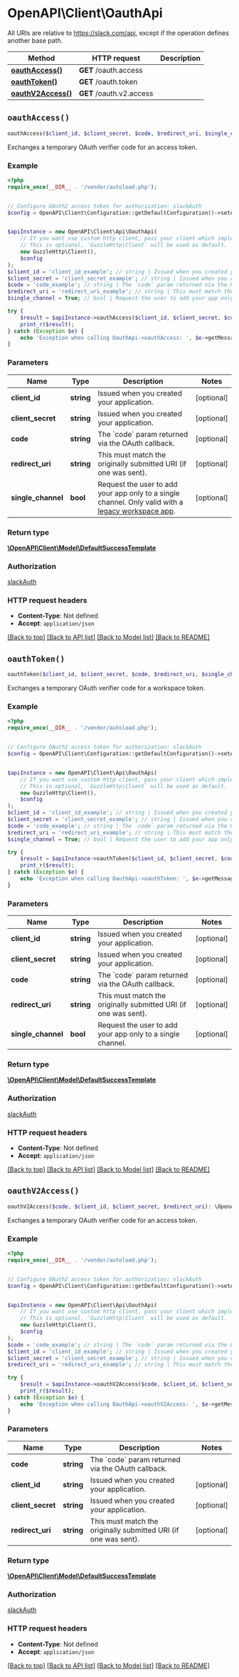 # OpenAPI\Client\OauthApi

All URIs are relative to https://slack.com/api, except if the operation defines another base path.

| Method | HTTP request | Description |
| ------------- | ------------- | ------------- |
| [**oauthAccess()**](OauthApi.md#oauthAccess) | **GET** /oauth.access |  |
| [**oauthToken()**](OauthApi.md#oauthToken) | **GET** /oauth.token |  |
| [**oauthV2Access()**](OauthApi.md#oauthV2Access) | **GET** /oauth.v2.access |  |


## `oauthAccess()`

```php
oauthAccess($client_id, $client_secret, $code, $redirect_uri, $single_channel): \OpenAPI\Client\Model\DefaultSuccessTemplate
```



Exchanges a temporary OAuth verifier code for an access token.

### Example

```php
<?php
require_once(__DIR__ . '/vendor/autoload.php');


// Configure OAuth2 access token for authorization: slackAuth
$config = OpenAPI\Client\Configuration::getDefaultConfiguration()->setAccessToken('YOUR_ACCESS_TOKEN');


$apiInstance = new OpenAPI\Client\Api\OauthApi(
    // If you want use custom http client, pass your client which implements `GuzzleHttp\ClientInterface`.
    // This is optional, `GuzzleHttp\Client` will be used as default.
    new GuzzleHttp\Client(),
    $config
);
$client_id = 'client_id_example'; // string | Issued when you created your application.
$client_secret = 'client_secret_example'; // string | Issued when you created your application.
$code = 'code_example'; // string | The `code` param returned via the OAuth callback.
$redirect_uri = 'redirect_uri_example'; // string | This must match the originally submitted URI (if one was sent).
$single_channel = True; // bool | Request the user to add your app only to a single channel. Only valid with a [legacy workspace app](https://api.slack.com/legacy-workspace-apps).

try {
    $result = $apiInstance->oauthAccess($client_id, $client_secret, $code, $redirect_uri, $single_channel);
    print_r($result);
} catch (Exception $e) {
    echo 'Exception when calling OauthApi->oauthAccess: ', $e->getMessage(), PHP_EOL;
}
```

### Parameters

| Name | Type | Description  | Notes |
| ------------- | ------------- | ------------- | ------------- |
| **client_id** | **string**| Issued when you created your application. | [optional] |
| **client_secret** | **string**| Issued when you created your application. | [optional] |
| **code** | **string**| The &#x60;code&#x60; param returned via the OAuth callback. | [optional] |
| **redirect_uri** | **string**| This must match the originally submitted URI (if one was sent). | [optional] |
| **single_channel** | **bool**| Request the user to add your app only to a single channel. Only valid with a [legacy workspace app](https://api.slack.com/legacy-workspace-apps). | [optional] |

### Return type

[**\OpenAPI\Client\Model\DefaultSuccessTemplate**](../Model/DefaultSuccessTemplate.md)

### Authorization

[slackAuth](../../README.md#slackAuth)

### HTTP request headers

- **Content-Type**: Not defined
- **Accept**: `application/json`

[[Back to top]](#) [[Back to API list]](../../README.md#endpoints)
[[Back to Model list]](../../README.md#models)
[[Back to README]](../../README.md)

## `oauthToken()`

```php
oauthToken($client_id, $client_secret, $code, $redirect_uri, $single_channel): \OpenAPI\Client\Model\DefaultSuccessTemplate
```



Exchanges a temporary OAuth verifier code for a workspace token.

### Example

```php
<?php
require_once(__DIR__ . '/vendor/autoload.php');


// Configure OAuth2 access token for authorization: slackAuth
$config = OpenAPI\Client\Configuration::getDefaultConfiguration()->setAccessToken('YOUR_ACCESS_TOKEN');


$apiInstance = new OpenAPI\Client\Api\OauthApi(
    // If you want use custom http client, pass your client which implements `GuzzleHttp\ClientInterface`.
    // This is optional, `GuzzleHttp\Client` will be used as default.
    new GuzzleHttp\Client(),
    $config
);
$client_id = 'client_id_example'; // string | Issued when you created your application.
$client_secret = 'client_secret_example'; // string | Issued when you created your application.
$code = 'code_example'; // string | The `code` param returned via the OAuth callback.
$redirect_uri = 'redirect_uri_example'; // string | This must match the originally submitted URI (if one was sent).
$single_channel = True; // bool | Request the user to add your app only to a single channel.

try {
    $result = $apiInstance->oauthToken($client_id, $client_secret, $code, $redirect_uri, $single_channel);
    print_r($result);
} catch (Exception $e) {
    echo 'Exception when calling OauthApi->oauthToken: ', $e->getMessage(), PHP_EOL;
}
```

### Parameters

| Name | Type | Description  | Notes |
| ------------- | ------------- | ------------- | ------------- |
| **client_id** | **string**| Issued when you created your application. | [optional] |
| **client_secret** | **string**| Issued when you created your application. | [optional] |
| **code** | **string**| The &#x60;code&#x60; param returned via the OAuth callback. | [optional] |
| **redirect_uri** | **string**| This must match the originally submitted URI (if one was sent). | [optional] |
| **single_channel** | **bool**| Request the user to add your app only to a single channel. | [optional] |

### Return type

[**\OpenAPI\Client\Model\DefaultSuccessTemplate**](../Model/DefaultSuccessTemplate.md)

### Authorization

[slackAuth](../../README.md#slackAuth)

### HTTP request headers

- **Content-Type**: Not defined
- **Accept**: `application/json`

[[Back to top]](#) [[Back to API list]](../../README.md#endpoints)
[[Back to Model list]](../../README.md#models)
[[Back to README]](../../README.md)

## `oauthV2Access()`

```php
oauthV2Access($code, $client_id, $client_secret, $redirect_uri): \OpenAPI\Client\Model\DefaultSuccessTemplate
```



Exchanges a temporary OAuth verifier code for an access token.

### Example

```php
<?php
require_once(__DIR__ . '/vendor/autoload.php');


// Configure OAuth2 access token for authorization: slackAuth
$config = OpenAPI\Client\Configuration::getDefaultConfiguration()->setAccessToken('YOUR_ACCESS_TOKEN');


$apiInstance = new OpenAPI\Client\Api\OauthApi(
    // If you want use custom http client, pass your client which implements `GuzzleHttp\ClientInterface`.
    // This is optional, `GuzzleHttp\Client` will be used as default.
    new GuzzleHttp\Client(),
    $config
);
$code = 'code_example'; // string | The `code` param returned via the OAuth callback.
$client_id = 'client_id_example'; // string | Issued when you created your application.
$client_secret = 'client_secret_example'; // string | Issued when you created your application.
$redirect_uri = 'redirect_uri_example'; // string | This must match the originally submitted URI (if one was sent).

try {
    $result = $apiInstance->oauthV2Access($code, $client_id, $client_secret, $redirect_uri);
    print_r($result);
} catch (Exception $e) {
    echo 'Exception when calling OauthApi->oauthV2Access: ', $e->getMessage(), PHP_EOL;
}
```

### Parameters

| Name | Type | Description  | Notes |
| ------------- | ------------- | ------------- | ------------- |
| **code** | **string**| The &#x60;code&#x60; param returned via the OAuth callback. | |
| **client_id** | **string**| Issued when you created your application. | [optional] |
| **client_secret** | **string**| Issued when you created your application. | [optional] |
| **redirect_uri** | **string**| This must match the originally submitted URI (if one was sent). | [optional] |

### Return type

[**\OpenAPI\Client\Model\DefaultSuccessTemplate**](../Model/DefaultSuccessTemplate.md)

### Authorization

[slackAuth](../../README.md#slackAuth)

### HTTP request headers

- **Content-Type**: Not defined
- **Accept**: `application/json`

[[Back to top]](#) [[Back to API list]](../../README.md#endpoints)
[[Back to Model list]](../../README.md#models)
[[Back to README]](../../README.md)

